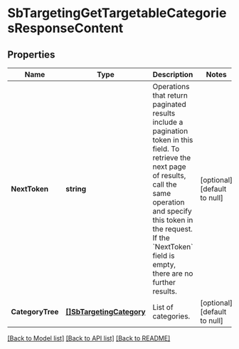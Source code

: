 # SbTargetingGetTargetableCategoriesResponseContent

## Properties
Name | Type | Description | Notes
------------ | ------------- | ------------- | -------------
**NextToken** | **string** | Operations that return paginated results include a pagination token in this field. To retrieve the next page of results, call the same operation and specify this token in the request. If the &#x60;NextToken&#x60; field is empty, there are no further results. | [optional] [default to null]
**CategoryTree** | [**[]SbTargetingCategory**](SBTargetingCategory.md) | List of categories. | [optional] [default to null]

[[Back to Model list]](../README.md#documentation-for-models) [[Back to API list]](../README.md#documentation-for-api-endpoints) [[Back to README]](../README.md)

